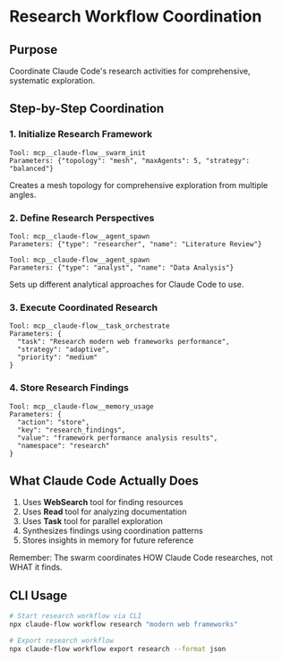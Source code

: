 # Research Workflow Coordination

## Purpose

Coordinate Claude Code's research activities for comprehensive, systematic exploration.

## Step-by-Step Coordination

### 1. Initialize Research Framework

```
Tool: mcp__claude-flow__swarm_init
Parameters: {"topology": "mesh", "maxAgents": 5, "strategy": "balanced"}
```

Creates a mesh topology for comprehensive exploration from multiple angles.

### 2. Define Research Perspectives

```
Tool: mcp__claude-flow__agent_spawn
Parameters: {"type": "researcher", "name": "Literature Review"}
```

```
Tool: mcp__claude-flow__agent_spawn  
Parameters: {"type": "analyst", "name": "Data Analysis"}
```

Sets up different analytical approaches for Claude Code to use.

### 3. Execute Coordinated Research

```
Tool: mcp__claude-flow__task_orchestrate
Parameters: {
  "task": "Research modern web frameworks performance",
  "strategy": "adaptive",
  "priority": "medium"
}
```

### 4. Store Research Findings

```
Tool: mcp__claude-flow__memory_usage
Parameters: {
  "action": "store",
  "key": "research_findings",
  "value": "framework performance analysis results",
  "namespace": "research"
}
```

## What Claude Code Actually Does

1. Uses **WebSearch** tool for finding resources
2. Uses **Read** tool for analyzing documentation
3. Uses **Task** tool for parallel exploration
4. Synthesizes findings using coordination patterns
5. Stores insights in memory for future reference

Remember: The swarm coordinates HOW Claude Code researches, not WHAT it finds.

## CLI Usage

```bash
# Start research workflow via CLI
npx claude-flow workflow research "modern web frameworks"

# Export research workflow
npx claude-flow workflow export research --format json
```
